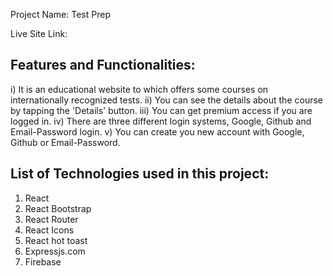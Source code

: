 Project Name: Test Prep

Live Site Link: 

Features and Functionalities:
-------------------------------
i) It is an educational website to which offers some courses on internationally recognized tests.
ii) You can see the details about the course by tapping the 'Details' button.
iii) You can get premium access if you are logged in.
iv) There are three different login systems, Google, Github and Email-Password login.
v) You can create you new account with Google, Github or Email-Password.

List of Technologies used in this project:
-------------------------------------------
1) React
2) React Bootstrap
3) React Router
4) React Icons
5) React hot toast
6) Expressjs.com
7) Firebase